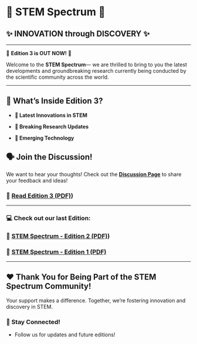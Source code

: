 # 🌈 **STEM Spectrum** 🌈
## ✨ INNOVATION through DISCOVERY ✨

---

🎉 **Edition 3 is OUT NOW!** 🎉

Welcome to the **STEM Spectrum**— we are thrilled to bring to you the latest developments and groundbreaking research currently being conducted by the scientific community across the world. 

---

## 📖 What’s Inside Edition 3?

- **🧪 Latest Innovations in STEM**

- **🚀 Breaking Research Updates**

- **💬 Emerging Technology**

## 🗣️ Join the Discussion!
We want to hear your thoughts! Check out the [**Discussion Page**](https://github.com/RosalynPLC/STEM-Spectrum/discussions/7) to share your feedback and ideas!
### 📄 [Read Edition 3 (PDF)](https://github.com/RosalynPLC/STEM-Spectrum/blob/main/SS%203.pdf))

---
### 💻 **Check out our last Edition:**
### 📄 [STEM Spectrum - Edition 2 (PDF)](https://github.com/RosalynPLC/STEM-Spectrum/blob/main/SS%202.pdf))
### 📄 [STEM Spectrum - Edition 1 (PDF)](https://github.com/RosalynPLC/STEM-Spectrum/blob/main/STEM%20Spectrum%20I.pdf)

---

## ❤️ Thank You for Being Part of the STEM Spectrum Community!
Your support makes a difference. Together, we’re fostering innovation and discovery in STEM.

### 🌟 Stay Connected!
- Follow us for updates and future editions!
